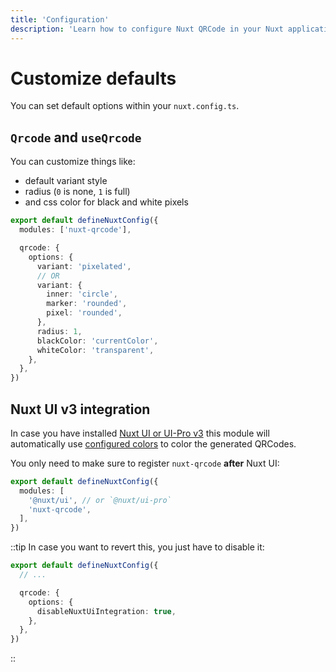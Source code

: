 ```yaml
---
title: 'Configuration'
description: 'Learn how to configure Nuxt QRCode in your Nuxt application'
---
```



# Customize defaults

You can set default options within your `nuxt.config.ts`.

## `Qrcode` and `useQrcode`

You can customize things like:
- default variant style
- radius (`0` is none, `1` is full)
- and css color for black and white pixels

```ts
export default defineNuxtConfig({
  modules: ['nuxt-qrcode'],

  qrcode: {
    options: {
      variant: 'pixelated',
      // OR
      variant: {
        inner: 'circle',
        marker: 'rounded',
        pixel: 'rounded',
      },
      radius: 1,
      blackColor: 'currentColor',
      whiteColor: 'transparent',
    },
  },
})
```

## Nuxt UI v3 integration

In case you have installed [Nuxt UI or UI-Pro v3](https://ui3.nuxt.dev) this module will automatically use [configured colors](https://ui.nuxt.com/getting-started/theme#colors) to color the generated QRCodes.

You only need to make sure to register `nuxt-qrcode` **after** Nuxt UI:

```ts
export default defineNuxtConfig({
  modules: [
    '@nuxt/ui', // or `@nuxt/ui-pro`
    'nuxt-qrcode',
  ],
})
```

::tip
In case you want to revert this, you just have to disable it:

```ts
export default defineNuxtConfig({
  // ...

  qrcode: {
    options: {
      disableNuxtUiIntegration: true,
    },
  },
})
```
::
